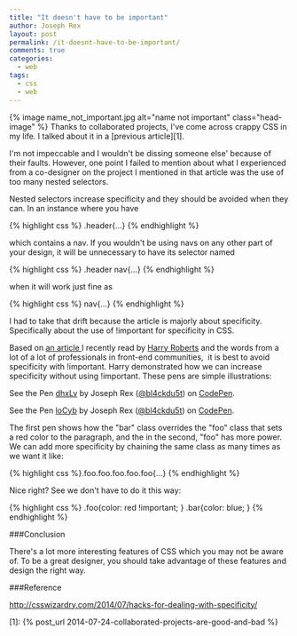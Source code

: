 ```yaml
---
title: "It doesn't have to be important"
author: Joseph Rex
layout: post
permalink: /it-doesnt-have-to-be-important/
comments: true
categories:
  - web
tags:
  - css
  - web
---
```

{% image name_not_important.jpg  alt="name not important" class="head-image" %}
Thanks to collaborated projects, I've come across crappy CSS in my life. I talked about it in a [previous article][1].

I'm not impeccable and I wouldn't be dissing someone else' because of their faults. However, one point I failed to mention about what I experienced from a co-designer on the project I mentioned in that article was the use of too many nested selectors.

Nested selectors increase specificity and they should be avoided when they can. In an instance where you have

{% highlight css %} .header{...} {% endhighlight %}

which contains a nav. If you wouldn't be using navs on any other part of your design, it will be unnecessary to have its selector named

{% highlight css %}
.header nav{...}
{% endhighlight %}

when it will work just fine as

{% highlight css %}
nav{...}
{% endhighlight %}

I had to take that drift because the article is majorly about specificity. Specifically about the use of !important for specificity in CSS.

Based on <a href="http://csswizardry.com/2014/07/hacks-for-dealing-with-specificity/" target="_blank">an article </a>I recently read by <a href="http://twitter.com/csswizardry" target="_blank">Harry Roberts</a> and the words from a lot of a lot of professionals in front-end communities,  it is best to avoid specificity with !important. Harry demonstrated how we can increase specificity without using !important. These pens are simple illustrations:

<p data-height="268" data-theme-id="0" data-slug-hash="dhxLv" data-default-tab="result" data-user="bl4ckdu5t" class='codepen'>See the Pen <a href='http://codepen.io/bl4ckdu5t/pen/dhxLv/'>dhxLv</a> by Joseph Rex (<a href='http://codepen.io/bl4ckdu5t'>@bl4ckdu5t</a>) on <a href='http://codepen.io'>CodePen</a>.</p>
<script async src="//assets.codepen.io/assets/embed/ei.js"></script>


<p data-height="268" data-theme-id="0" data-slug-hash="loCyb" data-default-tab="result" data-user="bl4ckdu5t" class='codepen'>See the Pen <a href='http://codepen.io/bl4ckdu5t/pen/loCyb/'>loCyb</a> by Joseph Rex (<a href='http://codepen.io/bl4ckdu5t'>@bl4ckdu5t</a>) on <a href='http://codepen.io'>CodePen</a>.</p>
<script async src="//assets.codepen.io/assets/embed/ei.js"></script>
  
The first pen shows how the "bar" class overrides the "foo" class that sets a red color to the paragraph, and the in the second, "foo" has more power. We can add more specificity by chaining the same class as many times as we want it like:

{% highlight css %}.foo.foo.foo.foo.foo{...} {% endhighlight %}

Nice right? See we don't have to do it this way:

{% highlight css %}
.foo{color: red !important; }
.bar{color: blue; }
{% endhighlight %}

###Conclusion

There's a lot more interesting features of CSS which you may not be aware of. To be a great designer, you should take advantage of these features and design the right way.

###Reference

<a href="http://csswizardry.com/2014/07/hacks-for-dealing-with-specificity/" target="_blank">http://csswizardry.com/2014/07/hacks-for-dealing-with-specificity/</a>

 [1]: {% post_url 2014-07-24-collaborated-projects-are-good-and-bad %}